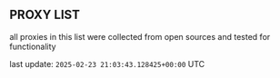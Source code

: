 ## PROXY LIST

all proxies in this list were collected from open sources and tested for functionality

last update: `2025-02-23 21:03:43.128425+00:00` UTC